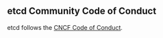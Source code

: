 ## etcd Community Code of Conduct

etcd follows the [CNCF Code of Conduct](https://github.com/cncf/foundation/blob/master/code-of-conduct.md).
